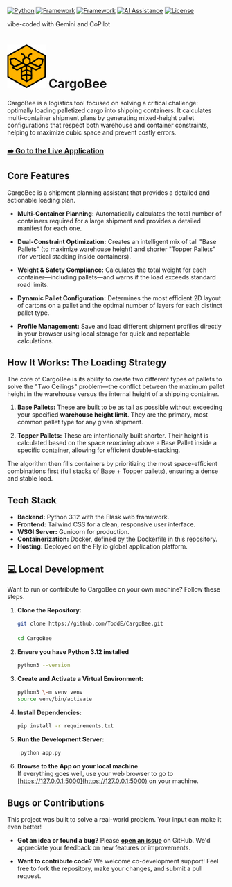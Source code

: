 [![Python](https://img.shields.io/badge/Python-3.x-yellow?logo=python)](https://www.python.org) 
[![Framework](https://img.shields.io/badge/Flask-3.x-blue?logo=flask)](https://flask.palletsprojects.com/) 
[![Framework](https://img.shields.io/badge/Gunicorn-22.x-green?logo=gunicorn)](https://gunicorn.org/)
[![AI Assistance](https://img.shields.io/badge/vibed_with_Gemini-2.5pro-black?logo=gemini)](https://gemini.google.com)
[![License](https://img.shields.io/badge/License-MIT-green)](./LICENSE)

vibe-coded with Gemini and CoPilot

# <img src="https://github.com/ToddE/CargoBee/blob/main/static/images/cargobeelogo2.svg" height="100px"> CargoBee
CargoBee is a logistics tool focused on solving a critical challenge: optimally loading palletized cargo into shipping containers. It calculates multi-container shipment plans by generating mixed-height pallet configurations that respect both warehouse and container constraints, helping to maximize cubic space and prevent costly errors.

### [**➡️ Go to the Live Application**](https://CargoBee.fly.dev)

## Core Features
CargoBee is a shipment planning assistant that provides a detailed and actionable loading plan.

- **Multi-Container Planning:** Automatically calculates the total number of containers required for a large shipment and provides a detailed manifest for each one.

- **Dual-Constraint Optimization:** Creates an intelligent mix of tall "Base Pallets" (to maximize warehouse height) and shorter "Topper Pallets" (for vertical stacking inside containers).

- **Weight & Safety Compliance:** Calculates the total weight for each container—including pallets—and warns if the load exceeds standard road limits.

- **Dynamic Pallet Configuration:** Determines the most efficient 2D layout of cartons on a pallet and the optimal number of layers for each distinct pallet type.

- **Profile Management:** Save and load different shipment profiles directly in your browser using local storage for quick and repeatable calculations.

##  How It Works: The Loading Strategy
The core of CargoBee is its ability to create two different types of pallets to solve the "Two Ceilings" problem—the conflict between the maximum pallet height in the warehouse versus the internal height of a shipping container.

1. **Base Pallets:** These are built to be as tall as possible without exceeding your specified **warehouse height limit**. They are the primary, most common pallet type for any given shipment.

2. **Topper Pallets:** These are intentionally built shorter. Their height is calculated based on the space *remaining* above a Base Pallet inside a specific container, allowing for efficient double-stacking.

The algorithm then fills containers by prioritizing the most space-efficient combinations first (full stacks of Base \+ Topper pallets), ensuring a dense and stable load.

## **Tech Stack**
- **Backend:** Python 3.12 with the Flask web framework.
- **Frontend:** Tailwind CSS for a clean, responsive user interface.
- **WSGI Server:** Gunicorn for production.
- **Containerization:** Docker, defined by the Dockerfile in this repository.
- **Hosting:** Deployed on the Fly.io global application platform.

## **💻 Local Development**

Want to run or contribute to CargoBee on your own machine? Follow these steps.

1. **Clone the Repository:**  
    ```bash
    git clone https://github.com/ToddE/CargoBee.git

    cd CargoBee
    ```
  
2. **Ensure you have Python 3.12 installed**
    ```bash
    python3 --version
    ```

3. **Create and Activate a Virtual Environment:**  
    ```bash
    python3 \-m venv venv  
    source venv/bin/activate
    ```
  
4. **Install Dependencies:** 
    ```bash
    pip install -r requirements.txt
    ```
  
5. **Run the Development Server:**  
    ```bash
     python app.py
    ```

6. **Browse to the App on your local machine**<br>
If everything goes well, use your web browser to go to [https://127.0.0.1:5000](https://127.0.0.1:5000) on your machine.

## Bugs or Contributions
This project was built to solve a real-world problem. Your input can make it even better!

* **Got an idea or found a bug?** Please [**open an issue**](https://github.com/ToddE/CargoBee/issues) on GitHub. We'd appreciate your feedback on new features or improvements.

* **Want to contribute code?** We welcome co-development support! Feel free to fork the repository, make your changes, and submit a pull request.
